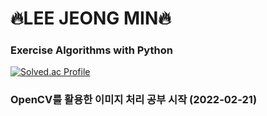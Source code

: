 # 🔥LEE JEONG MIN🔥
### Exercise Algorithms with Python

[![Solved.ac Profile](http://mazassumnida.wtf/api/v2/generate_badge?boj=e99min2)](https://solved.ac/e99min2/)

### OpenCV를 활용한 이미지 처리 공부 시작 (2022-02-21)